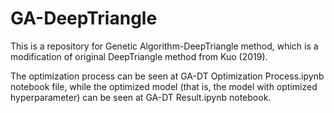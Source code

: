 # GA-DeepTriangle
This is a repository for Genetic Algorithm-DeepTriangle method, which is a modification of original DeepTriangle method from Kuo (2019). 

The optimization process can be seen at GA-DT Optimization Process.ipynb notebook file, while the optimized model (that is, the model with optimized hyperparameter) can be seen at GA-DT Result.ipynb notebook.
